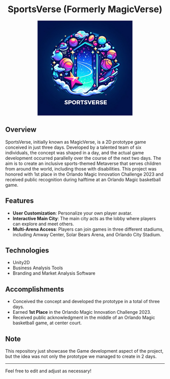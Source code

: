 <p align="center">
  <h1 align="center">SportsVerse (Formerly MagicVerse)</h1>
</p>
<p align="center">
  <img src="/SportsVerseLogo.png" width="300" alt="SportsVerse Logo">
</p>

## Overview
SportsVerse, initially known as MagicVerse, is a 2D prototype game conceived in just three days. Developed by a talented team of six individuals, the concept was shaped in a day, and the actual game development occurred parallelly over the course of the next two days. The aim is to create an inclusive sports-themed Metaverse that serves children from around the world, including those with disabilities. This project was honored with 1st place in the Orlando Magic Innovation Challenge 2023 and received public recognition during halftime at an Orlando Magic basketball game.

## Features
- **User Customization**: Personalize your own player avatar.
- **Interactive Main City**: The main city acts as the lobby where players can explore and meet others.
- **Multi-Arena Access**: Players can join games in three different stadiums, including Amway Center, Solar Bears Arena, and Orlando City Stadium.

## Technologies
- Unity2D
- Business Analysis Tools
- Branding and Market Analysis Software

## Accomplishments
- Conceived the concept and developed the prototype in a total of three days.
- Earned **1st Place** in the Orlando Magic Innovation Challenge 2023.
- Received public acknowledgment in the middle of an Orlando Magic basketball game, at center court.

## Note
This repository just showcase the Game development aspect of the project, but the idea was not only the prototype we managed to create in 2 days.

---

Feel free to edit and adjust as necessary!
